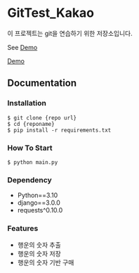# GitTest_Kakao

이 프로젝트는 git을 연습하기 위한 저장소입니다.

See [Demo](https://www.google.com/)

<a href="https://www.google.com/">Demo</a>

## Documentation

### Installation

```shell
$ git clone {repo url}
$ cd {reponame}
$ pip install -r requirements.txt
```

### How To Start

```
$ python main.py
```

### Dependency

- Python==3.10
- django==3.0.0
- requests^0.10.0

### Features

- 행운의 숫자 추출
- 행운의 숫자 저장
- 행운의 숫자 기반 구매



